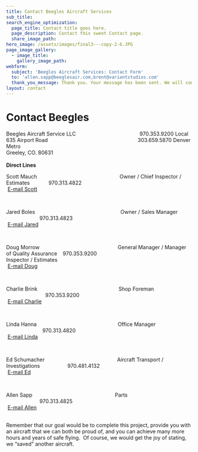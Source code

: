 ```yaml
---
title: Contact Beegles Aircraft Services
sub_title:
search_engine_optimization:
  page_title: Contact title goes here.
  page_description: Contact this sweet Contact page.
  share_image_path:
hero_image: /assets/images/final3---copy-2-6.JPG
page_image_gallery:
  - image_title:
    gallery_image_path:
webform:
  subject: 'Beegles Aircraft Services: Contact Form'
  to: 'allen.sapp@beeglesair.com,brent@variantstudios.com'
  thank_you_message: Thank you. Your message has been sent. We will contact you shortly.
layout: contact
---
```


# Contact Beegles

Beegles Aircraft Service LLC&nbsp; &nbsp; &nbsp; &nbsp; &nbsp; &nbsp; &nbsp; &nbsp; &nbsp; &nbsp; &nbsp; &nbsp; &nbsp; &nbsp; &nbsp; &nbsp; &nbsp; &nbsp; &nbsp; &nbsp; &nbsp; &nbsp; 970.353.9200 Local<br>635 Airport Road&nbsp; &nbsp; &nbsp; &nbsp; &nbsp; &nbsp; &nbsp; &nbsp; &nbsp; &nbsp; &nbsp; &nbsp; &nbsp; &nbsp; &nbsp; &nbsp; &nbsp; &nbsp; &nbsp; &nbsp; &nbsp; &nbsp; &nbsp; &nbsp; &nbsp; &nbsp; &nbsp; &nbsp; &nbsp; &nbsp; &nbsp; 303.659.5870 Denver Metro&nbsp;<br>Greeley, CO. 80631<br><br>**Direct Lines**

Scott Mauch&nbsp; &nbsp; &nbsp; &nbsp; &nbsp; &nbsp; &nbsp; &nbsp; &nbsp; &nbsp; &nbsp; &nbsp; &nbsp; &nbsp; &nbsp; &nbsp; &nbsp; &nbsp; &nbsp; &nbsp; &nbsp; &nbsp; &nbsp; &nbsp; &nbsp; &nbsp; &nbsp; &nbsp; &nbsp;Owner / Chief Inspector / Estimates&nbsp; &nbsp; &nbsp; &nbsp; &nbsp; &nbsp; &nbsp;970.313.4822<br>&nbsp;[E-mail Scott](mailto:scott.mauch@beeglesair.com)

&nbsp;&nbsp;&nbsp;

Jared Boles&nbsp; &nbsp; &nbsp; &nbsp; &nbsp; &nbsp; &nbsp; &nbsp; &nbsp; &nbsp; &nbsp; &nbsp; &nbsp; &nbsp; &nbsp; &nbsp; &nbsp; &nbsp; &nbsp; &nbsp; &nbsp; &nbsp; &nbsp; &nbsp; &nbsp; &nbsp; &nbsp; &nbsp; &nbsp; &nbsp;Owner / Sales Manager&nbsp; &nbsp; &nbsp; &nbsp; &nbsp; &nbsp; &nbsp; &nbsp; &nbsp; &nbsp; &nbsp; &nbsp; &nbsp; &nbsp; &nbsp; &nbsp; &nbsp;970.313.4823<br>&nbsp;[E-mail Jared](mailto:jared.boles@baspartsales.com)

&nbsp;&nbsp;&nbsp;

Doug Morrow&nbsp; &nbsp; &nbsp; &nbsp; &nbsp; &nbsp; &nbsp; &nbsp; &nbsp; &nbsp; &nbsp; &nbsp; &nbsp; &nbsp; &nbsp; &nbsp; &nbsp; &nbsp; &nbsp; &nbsp; &nbsp; &nbsp; &nbsp; &nbsp; &nbsp; &nbsp; &nbsp; General Manager / Manager of Quality Assurance &nbsp; &nbsp;970.353.9200&nbsp; &nbsp; &nbsp; &nbsp; &nbsp; &nbsp; &nbsp; &nbsp; &nbsp; &nbsp; &nbsp; &nbsp; &nbsp; &nbsp; &nbsp; &nbsp; &nbsp; &nbsp; &nbsp; &nbsp; &nbsp; &nbsp; &nbsp; &nbsp; &nbsp; &nbsp; Inspector / Estimates<br>&nbsp;[E-mail Doug](mailto:doug.morrow@beeglesair.com)

&nbsp;

Charlie Brink&nbsp; &nbsp; &nbsp; &nbsp; &nbsp; &nbsp; &nbsp; &nbsp; &nbsp; &nbsp; &nbsp; &nbsp; &nbsp; &nbsp; &nbsp; &nbsp; &nbsp; &nbsp; &nbsp; &nbsp; &nbsp; &nbsp; &nbsp; &nbsp; &nbsp; &nbsp; &nbsp; &nbsp; Shop Foreman&nbsp; &nbsp; &nbsp; &nbsp; &nbsp; &nbsp; &nbsp; &nbsp; &nbsp; &nbsp; &nbsp; &nbsp; &nbsp; &nbsp; &nbsp; &nbsp; &nbsp; &nbsp; &nbsp; &nbsp; &nbsp; &nbsp; &nbsp; &nbsp; &nbsp; &nbsp; &nbsp;970.353.9200<br>&nbsp;[E-mail Charlie](mailto:charlie.brink@beeglesair.com)

&nbsp;&nbsp;&nbsp;

Linda Hanna&nbsp; &nbsp; &nbsp; &nbsp; &nbsp; &nbsp; &nbsp; &nbsp; &nbsp; &nbsp; &nbsp; &nbsp; &nbsp; &nbsp; &nbsp; &nbsp; &nbsp; &nbsp; &nbsp; &nbsp; &nbsp; &nbsp; &nbsp; &nbsp; &nbsp; &nbsp; &nbsp; &nbsp; Office Manager&nbsp; &nbsp; &nbsp; &nbsp; &nbsp; &nbsp; &nbsp; &nbsp; &nbsp; &nbsp; &nbsp; &nbsp; &nbsp; &nbsp; &nbsp; &nbsp; &nbsp; &nbsp; &nbsp; &nbsp; &nbsp; &nbsp; &nbsp; &nbsp; &nbsp;970.313.4820<br>&nbsp;[E-mail Linda](mailto:linda.hanna@beeglesair.com)

&nbsp;&nbsp;&nbsp;

Ed Schumacher&nbsp; &nbsp; &nbsp; &nbsp; &nbsp; &nbsp; &nbsp; &nbsp; &nbsp; &nbsp; &nbsp; &nbsp; &nbsp; &nbsp; &nbsp; &nbsp; &nbsp; &nbsp; &nbsp; &nbsp; &nbsp; &nbsp; &nbsp; &nbsp; &nbsp; Aircraft Transport / Investigations&nbsp; &nbsp; &nbsp; &nbsp; &nbsp; &nbsp; &nbsp; &nbsp; &nbsp; &nbsp;970.481.4132<br>&nbsp;[E-mail Ed](mailto:ed.shumacher@beeglesair.com)

&nbsp;&nbsp;&nbsp;

Allen Sapp&nbsp; &nbsp; &nbsp; &nbsp; &nbsp; &nbsp; &nbsp; &nbsp; &nbsp; &nbsp; &nbsp; &nbsp; &nbsp; &nbsp; &nbsp; &nbsp; &nbsp; &nbsp; &nbsp; &nbsp; &nbsp; &nbsp; &nbsp; &nbsp; &nbsp; &nbsp; &nbsp; &nbsp; &nbsp;Parts&nbsp; &nbsp; &nbsp; &nbsp; &nbsp; &nbsp; &nbsp; &nbsp; &nbsp; &nbsp; &nbsp; &nbsp; &nbsp; &nbsp; &nbsp; &nbsp; &nbsp; &nbsp; &nbsp; &nbsp; &nbsp; &nbsp; &nbsp; &nbsp; &nbsp; &nbsp; &nbsp; &nbsp; &nbsp; &nbsp; &nbsp; &nbsp; &nbsp; &nbsp;970.313.4825<br>&nbsp;[E-mail Allen](mailto:allen.sapp@beeglesair.com)

&nbsp;&nbsp;<br>Remember that our goal would be to complete this project, provide you with an aircraft that we can both be proud of, and you can achieve many more hours and years of safe flying.&nbsp; Of course, we would get the joy of stating, we “saved” another aircraft.